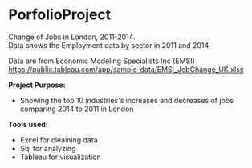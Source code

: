 # PorfolioProject
Change of Jobs in London, 2011-2014.		
Data shows the Employment data by sector in 2011 and 2014


Data are from Economic Modeling Specialists Inc (EMSI) https://public.tableau.com/app/sample-data/EMSI_JobChange_UK.xlsx

<b>Project Purpose:</b>
* Showing the top 10 industries's increases and decreases of jobs comparing 2014 to 2011 in London

<b>Tools used:</b>

* Excel for cleaining data
* Sql for analyzing
* Tableau for visualization<b>
